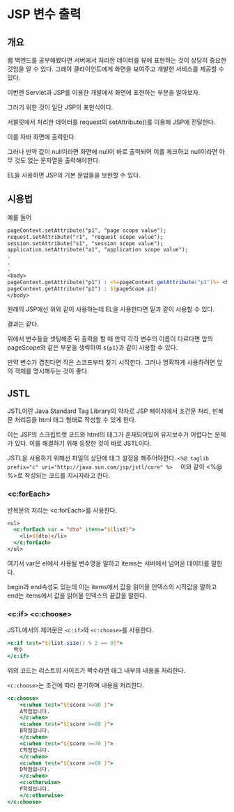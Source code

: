 # JSP 변수 출력

## 개요

웹 백엔드를 공부해봤다면 서버에서 처리한 데이터를 뷰에 표현하는 것이 상당히 중요한 것임을 알 수 있다. 그래야 클라이언트에게 화면을 보여주고 개발한 서비스를 제공할 수 있다.

이번엔 Servlet과 JSP를 이용한 개발에서 화면에 표현하는 부분을 알아보자.

그러기 위한 것이 일단 JSP의 표현식이다.

서블릿에서 처리한 데이터를 request의 setAttribute()를 이용해 JSP에 전달한다.

이를 자바 화면에 출력한다.

그러나 만약 값이 null이라면 화면에 null이 바로 출력되어 이를 체크하고 null이라면 아무 것도 없는 문자열을 출력해야한다.

EL을 사용하면 JSP의 기본 문뱝들을 보완할 수 있다.

## 시용법

예를 들어
```jsp
pageContext.setAttribute("p1", "page scope value");
request.setAttribute("r1", "request scope value");
session.setAttribute("s1", "session scope value");
application.setAttribute("a1", "application scope value");
.
.
.
<body>
pageContext.getAttribute("p1") : <%=pageContext.getAttribute("p1")%> <br>
pageContext.getAttribute("p1") : ${pageScope.p1}
</body> 
```
원래의 JSP에선 위와 같이 사용하는데 EL을 사용한다면 밑과 같이 사용할 수 있다.

결과는 같다.

위에서 변수들을 셋팅해준 뒤 출력을 할 때 만약 각각 변수의 이름이 다르다면 앞의 pageScope와 같은 부분을 생략하여 `${p1}`과 같이 사용할 수 있다.

만약 변수가 겹친다면 작은 스코프부터 찾기 시작한다. 그러나 명확하게 사용하려면 앞의 객체를 명시해두는 것이 좋다.

## JSTL

 JSTL이란 Java Standard Tag Library의 약자로 JSP 페이지에서 조건문 처리, 반복문 처리등을 html 태그 형태로 작성할 수 있게 한다.

 이는 JSP의 스크립트렛 코드와 html의 태그가 혼재되어있어 유지보수가 어렵다는 문제가 있다. 이를 해결하기 위해 등장한 것이 바로 JSTL이다.

 JSTL을 사용하기 위해선 파일의 상단에 태그 설정을 해주어야한다.
 `<%@ taglib prefix="c" uri="http://java.sun.com/jsp/jstl/core" %> 
`
이와 같이 <%@ %>로 작성되는 코드를 지시자라고 한다.

### <c:forEach>

반복문의 처리는 <c:forEach>를 사용한다.

```jsp
<ul>
  <c:forEach var = "dto" items="${list}">
    <li>${dto}</li>
  </c:forEach>
</ul>
```

여기서 var은 el에서 사용될 변수명을 말하고 items는 서버에서 넘어온 데이터를 말한다.

begin과 end속성도 있는데 이는 items에서 값을 읽어올 인덱스의 시작값을 말하고 end는 items에서 값을 읽어올 인덱스의 끝값을 말한다.

### <c:if> <c:choose>

JSTL에서의 제어문은 `<c:if>`와 `<c:choose>`를 사용한다.

```jsp
<c:if test="${list.size() % 2 == 0}">
  짝수
</c:if>
```
위의 코드는 리스트의 사이즈가 짝수라면 태그 내부의 내용을 처리한다.

`<c:choose>`는 조건에 따라 분기하며 내용을 처리한다.

```jsp
<c:choose>
    <c:when test="${score >=90 }">
    A학점입니다.
    </c:when>
    <c:when test="${score >=80 }">
    B학점입니다.
    </c:when>
    <c:when test="${score >=70 }">
    C학점입니다.
    </c:when>
    <c:when test="${score >=60 }">
    D학점입니다.
    </c:when>
    <c:otherwise>
    F학점입니다.
    </c:otherwise>            
</c:choose>
```






